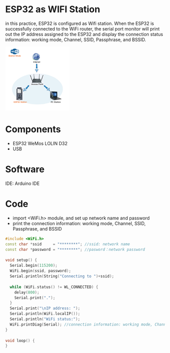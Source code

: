 # ESP32 as WIFI Station

in this practice, ESP32 is configured as Wifi station. When the ESP32 is successfully connected to the WiFi router, the serial port monitor will print out the IP address assigned to the ESP32 and display the connection status information: working mode, Channel, SSID, Passphrase, and BSSID.

<img align="justify" src="ESP32_as_WIFI_Station.png" alt="ESPasWIFI" style="width:40%">

# Components
* ESP32 WeMos LOLIN D32
* USB

# Software
IDE: Arduino IDE

# Code
* import <WiFi.h> module, and set up network name and password
* print the connection information: working mode, Channel, SSID, Passphrase, and BSSID

```C++
#include <WiFi.h> 
const char *ssid     = "********"; //ssid: network name
const char *password = "********"; //pasword：network password

void setup() {
  Serial.begin(115200);
  WiFi.begin(ssid, password);
  Serial.println(String("Connecting to ")+ssid);
  
  while (WiFi.status() != WL_CONNECTED) {
    delay(800);
    Serial.print(".");
  }
  Serial.print("\nIP address: ");
  Serial.println(WiFi.localIP());
  Serial.println("WiFi status:");
  WiFi.printDiag(Serial); //connection information: working mode, Channel, SSID, Passphrase, and BSSID
}
  
void loop() {
}
```
